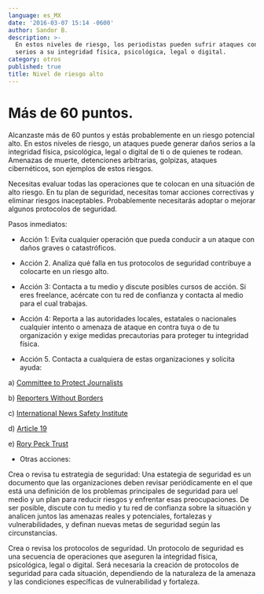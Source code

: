 ```yaml
---
language: es_MX
date: '2016-03-07 15:14 -0600'
author: Sandor B.
description: >-
  En estos niveles de riesgo, los periodistas pueden sufrir ataques con daños
  serios a su integridad física, psicológica, legal o digital.
category: otros
published: true
title: Nivel de riesgo alto
---
```


# Más de 60 puntos. 

Alcanzaste más de 60 puntos y estás probablemente en un riesgo potencial alto. En estos niveles de riesgo, un ataques puede generar daños serios a la integridad física, psicológica, legal o digital de ti o de quienes te rodean. Amenazas de muerte, detenciones arbitrarias, golpizas, ataques cibernéticos, son ejemplos de estos riesgos. 

Necesitas evaluar todas las operaciones que te colocan en una situación de alto riesgo. En tu plan de seguridad, necesitas tomar acciones correctivas y eliminar riesgos inaceptables. Probablemente necesitarás adoptar o mejorar algunos protocolos de seguridad.

Pasos inmediatos:

- Acción 1: Evita cualquier operación que pueda conducir a un ataque con daños graves o catastróficos.

- Acción 2. Analiza qué falla en tus protocolos de seguridad contribuye a colocarte en un riesgo alto.

- Acción 3: Contacta a tu medio y discute posibles cursos de acción. Si eres freelance, acércate con tu red de confianza y contacta al medio para el cual trabajas.

- Acción 4: Reporta a las autoridades locales, estatales o nacionales cualquier intento o amenaza de ataque en contra tuya o de tu organización y exige medidas precautorias para proteger tu integridad física.

- Acción 5. Contacta a cualquiera de estas organizaciones y solicita ayuda:

a) [Committee to Protect Journalists](https://www.cpj.org/campaigns/assistance/how-to-get-help.php)

b) [Reporters Without Borders](http://en.rsf.org/a-hotline-for-journalists-in-17-04-2007,21749.html)

c) [International News Safety Institute](http://www.newssafety.org/contact/ )

d) [Article 19](http://www.article19.org/pages/en/contact-us.html)

e) [Rory Peck Trust](https://rorypecktrust.org/Contact)

- Otras acciones:

Crea o revisa tu estrategia de seguridad: Una estategia de seguridad es un documento que las organizaciones deben revisar periódicamente en el que está una definición de los problemas principales de seguridad para uel medio y un plan para reducir riesgos y enfrentar esas preocupaciones. De ser posible, discute con tu medio y tu red de confianza sobre la situación y analicen juntos las amenazas reales y potenciales, fortalezas y vulnerabilidades, y definan nuevas metas de seguridad según las circunstancias.

Crea o revisa los protocolos de seguridad. Un protocolo de seguridad es una secuencia de operaciones que aseguren la integridad física, psicológica, legal o digital. Será necesaria la creación de protocolos de seguridad para cada situación, dependiendo de la naturaleza de la amenaza y las condiciones específicas de vulnerabilidad y fortaleza.
